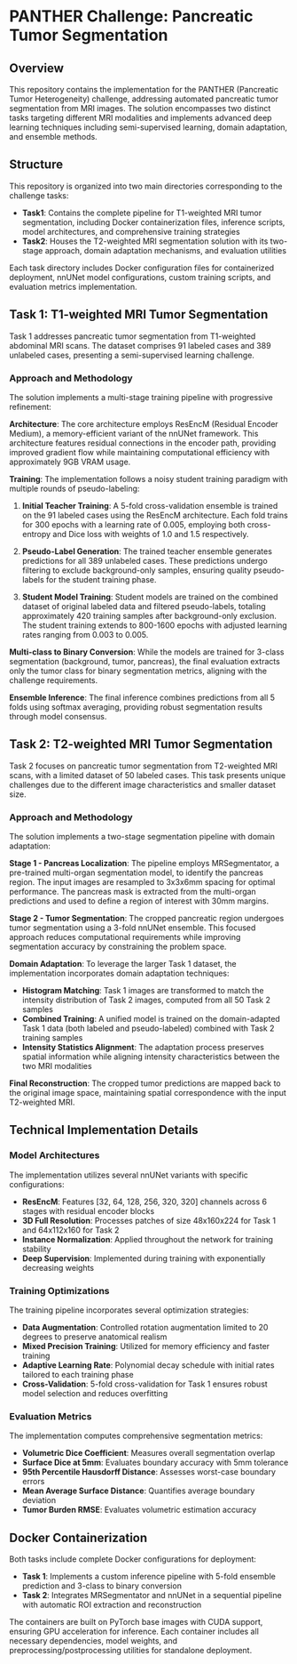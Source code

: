 # PANTHER Challenge: Pancreatic Tumor Segmentation

## Overview

This repository contains the implementation for the PANTHER (Pancreatic Tumor Heterogeneity) challenge, addressing automated pancreatic tumor segmentation from MRI images. The solution encompasses two distinct tasks targeting different MRI modalities and implements advanced deep learning techniques including semi-supervised learning, domain adaptation, and ensemble methods.

## Structure

This repository is organized into two main directories corresponding to the challenge tasks:

- **Task1**: Contains the complete pipeline for T1-weighted MRI tumor segmentation, including Docker containerization files, inference scripts, model architectures, and comprehensive training strategies
- **Task2**: Houses the T2-weighted MRI segmentation solution with its two-stage approach, domain adaptation mechanisms, and evaluation utilities

Each task directory includes Docker configuration files for containerized deployment, nnUNet model configurations, custom training scripts, and evaluation metrics implementation. 

## Task 1: T1-weighted MRI Tumor Segmentation

Task 1 addresses pancreatic tumor segmentation from T1-weighted abdominal MRI scans. The dataset comprises 91 labeled cases and 389 unlabeled cases, presenting a semi-supervised learning challenge.

### Approach and Methodology

The solution implements a multi-stage training pipeline with progressive refinement:

**Architecture**: The core architecture employs ResEncM (Residual Encoder Medium), a memory-efficient variant of the nnUNet framework. This architecture features residual connections in the encoder path, providing improved gradient flow while maintaining computational efficiency with approximately 9GB VRAM usage.

**Training**: The implementation follows a noisy student training paradigm with multiple rounds of pseudo-labeling:

1. **Initial Teacher Training**: A 5-fold cross-validation ensemble is trained on the 91 labeled cases using the ResEncM architecture. Each fold trains for 300 epochs with a learning rate of 0.005, employing both cross-entropy and Dice loss with weights of 1.0 and 1.5 respectively.

2. **Pseudo-Label Generation**: The trained teacher ensemble generates predictions for all 389 unlabeled cases. These predictions undergo filtering to exclude background-only samples, ensuring quality pseudo-labels for the student training phase.

3. **Student Model Training**: Student models are trained on the combined dataset of original labeled data and filtered pseudo-labels, totaling approximately 420 training samples after background-only exclusion. The student training extends to 800-1600 epochs with adjusted learning rates ranging from 0.003 to 0.005.

**Multi-class to Binary Conversion**: While the models are trained for 3-class segmentation (background, tumor, pancreas), the final evaluation extracts only the tumor class for binary segmentation metrics, aligning with the challenge requirements.

**Ensemble Inference**: The final inference combines predictions from all 5 folds using softmax averaging, providing robust segmentation results through model consensus.

## Task 2: T2-weighted MRI Tumor Segmentation

Task 2 focuses on pancreatic tumor segmentation from T2-weighted MRI scans, with a limited dataset of 50 labeled cases. This task presents unique challenges due to the different image characteristics and smaller dataset size.

### Approach and Methodology

The solution implements a two-stage segmentation pipeline with domain adaptation:

**Stage 1 - Pancreas Localization**: The pipeline employs MRSegmentator, a pre-trained multi-organ segmentation model, to identify the pancreas region. The input images are resampled to 3x3x6mm spacing for optimal performance. The pancreas mask is extracted from the multi-organ predictions and used to define a region of interest with 30mm margins.

**Stage 2 - Tumor Segmentation**: The cropped pancreatic region undergoes tumor segmentation using a 3-fold nnUNet ensemble. This focused approach reduces computational requirements while improving segmentation accuracy by constraining the problem space.

**Domain Adaptation**: To leverage the larger Task 1 dataset, the implementation incorporates domain adaptation techniques:

- **Histogram Matching**: Task 1 images are transformed to match the intensity distribution of Task 2 images, computed from all 50 Task 2 samples
- **Combined Training**: A unified model is trained on the domain-adapted Task 1 data (both labeled and pseudo-labeled) combined with Task 2 training samples
- **Intensity Statistics Alignment**: The adaptation process preserves spatial information while aligning intensity characteristics between the two MRI modalities

**Final Reconstruction**: The cropped tumor predictions are mapped back to the original image space, maintaining spatial correspondence with the input T2-weighted MRI.

## Technical Implementation Details

### Model Architectures

The implementation utilizes several nnUNet variants with specific configurations:

- **ResEncM**: Features [32, 64, 128, 256, 320, 320] channels across 6 stages with residual encoder blocks
- **3D Full Resolution**: Processes patches of size 48x160x224 for Task 1 and 64x112x160 for Task 2
- **Instance Normalization**: Applied throughout the network for training stability
- **Deep Supervision**: Implemented during training with exponentially decreasing weights

### Training Optimizations

The training pipeline incorporates several optimization strategies:

- **Data Augmentation**: Controlled rotation augmentation limited to 20 degrees to preserve anatomical realism
- **Mixed Precision Training**: Utilized for memory efficiency and faster training
- **Adaptive Learning Rate**: Polynomial decay schedule with initial rates tailored to each training phase
- **Cross-Validation**: 5-fold cross-validation for Task 1 ensures robust model selection and reduces overfitting

### Evaluation Metrics

The implementation computes comprehensive segmentation metrics:

- **Volumetric Dice Coefficient**: Measures overall segmentation overlap
- **Surface Dice at 5mm**: Evaluates boundary accuracy with 5mm tolerance
- **95th Percentile Hausdorff Distance**: Assesses worst-case boundary errors
- **Mean Average Surface Distance**: Quantifies average boundary deviation
- **Tumor Burden RMSE**: Evaluates volumetric estimation accuracy

## Docker Containerization

Both tasks include complete Docker configurations for deployment:

- **Task 1**: Implements a custom inference pipeline with 5-fold ensemble prediction and 3-class to binary conversion
- **Task 2**: Integrates MRSegmentator and nnUNet in a sequential pipeline with automatic ROI extraction and reconstruction

The containers are built on PyTorch base images with CUDA support, ensuring GPU acceleration for inference. Each container includes all necessary dependencies, model weights, and preprocessing/postprocessing utilities for standalone deployment.
